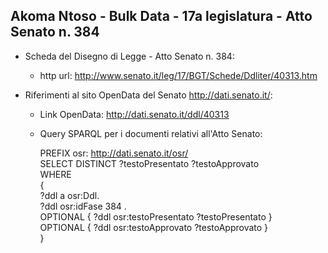 ## Akoma Ntoso - Bulk Data - 17a legislatura - Atto Senato n. 384 ##

* Scheda del Disegno di Legge - Atto Senato n. 384:
	* http url: http://www.senato.it/leg/17/BGT/Schede/Ddliter/40313.htm

* Riferimenti al sito OpenData del Senato http://dati.senato.it/:
	* Link OpenData: http://dati.senato.it/ddl/40313
	* Query SPARQL per i documenti relativi all'Atto Senato:

        PREFIX osr: <http://dati.senato.it/osr/>  
		SELECT DISTINCT ?testoPresentato ?testoApprovato  
		WHERE  
		{  
		    ?ddl a osr:Ddl.  
		    ?ddl osr:idFase 384 .  
		    OPTIONAL { ?ddl osr:testoPresentato ?testoPresentato }  
		    OPTIONAL { ?ddl osr:testoApprovato ?testoApprovato }  
		}
		